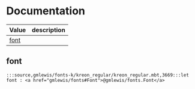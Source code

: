 # Documentation
|Value|description|
|---|---|
|[font](#font)||

## font

```moonbit
:::source,gmlewis/fonts-k/kreon_regular/kreon_regular.mbt,3669:::let font : <a href="gmlewis/fonts#Font">@gmlewis/fonts.Font</a>
```

